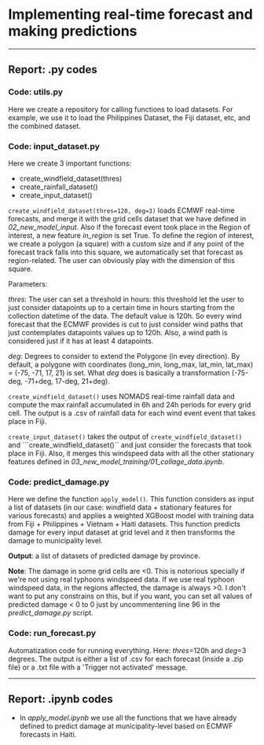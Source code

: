 # Implementing real-time forecast and making predictions
---

## Report: .py codes

### Code: utils.py

Here we create a repository for calling functions to load datasets. For example, we use it to load the Philippines Dataset, the Fiji dataset, etc, and the combined dataset.

### Code: input_dataset.py

Here we create 3 important functions:
-  create_windfield_dataset(thres)
-  create_rainfall_dataset()
-  create_input_dataset()


```create_windfield_dataset(thres=120, deg=3)``` loads ECMWF real-time forecasts, and merge it with the grid cells dataset that we have defined in *02_new_model_input*. Also if the forecast event took place in the Region of interest, a new feature *in_region* is set True. To define the region of interest, we create a polygon (a square) with a custom size and if any point of the forecast track falls into this square, we automatically set that forecast as region-related. The user can obviously play with the dimension of this square.

Parameters:

*thres*: The user can set a threshold in hours: this threshold let the user to just consider datapoints up to a certain time in hours starting from the collection datetime of the data. The default value is 120h. So every wind forecast that the ECMWF provides is cut to just consider wind paths that just contemplates datapoints values up to 120h. Also, a wind path is considered just if it has at least 4 datapoints.

*deg*: Degrees to consider to extend the Polygone (in evey direction). By default, a polygone with coordinates (long_min, long_max, lat_min, lat_max) = (-75, -71, 17, 21) is set. What *deg* does is basically a transformation (-75-deg, -71+deg, 17-deg, 21+deg).


```create_windfield_dataset()``` uses NOMADS real-time rainfall data and compute the max rainfall accumulated in 6h and 24h periods for every grid cell. The output is a .csv of rainfall data for each wind event event that takes place in Fiji.


```create_input_dataset()``` takes the output of ```create_windfield_dataset()``` and ```create_windfield_dataset()`` and just consider the forecasts that took place in Fiji. Also, it merges this windspeed data with all the other stationary features defined in *03_new_model_training/01_collage_data.ipynb*.

### Code: predict_damage.py

Here we define the function ```apply_model()```. This function considers as input a list of datasets (in our case: windfield data + stationary features for various forecasts) and applies a weighted XGBoost model with training data from Fiji + Philippines + Vietnam + Haiti datasets. This function predicts damage for every input dataset at grid level and it then transforms the damage to municipality level.

**Output**: a list of datasets of predicted damage by province.

**Note**: The damage in some grid cells are <0. This is notorious specially if we're not using real typhoons windspeed data. If we use real typhoon windspeed data, in the regions affected, the damage is always >0. I don't want to put any constrains on this, but if you want, you can set all values of predicted damage < 0 to 0 just by uncommentening line 96 in the *predict_damage.py* script.

### Code: run_forecast.py

Automatization code for running everything. Here: *thres*=120h and *deg*=3 degrees. The output is either a list of .csv for each forecast (inside a .zip file) or a .txt file with a 'Trigger not activated' message.

---

## Report: .ipynb codes

- In *apply_model.ipynb* we use all the functions that we have already defined to predict damage at municipality-level based on ECMWF forecasts in Haiti.
